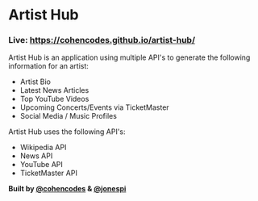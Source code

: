 # Artist Hub

### Live: https://cohencodes.github.io/artist-hub/

Artist Hub is an application using multiple API's to generate the following information for an artist:

- Artist Bio
- Latest News Articles
- Top YouTube Videos
- Upcoming Concerts/Events via TicketMaster
- Social Media / Music Profiles

Artist Hub uses the following API's:

- Wikipedia API
- News API
- YouTube API
- TicketMaster API

**Built by [@cohencodes](https://github.com/cohencodes) & [@jonespi](https://github.com/jonespi)**
